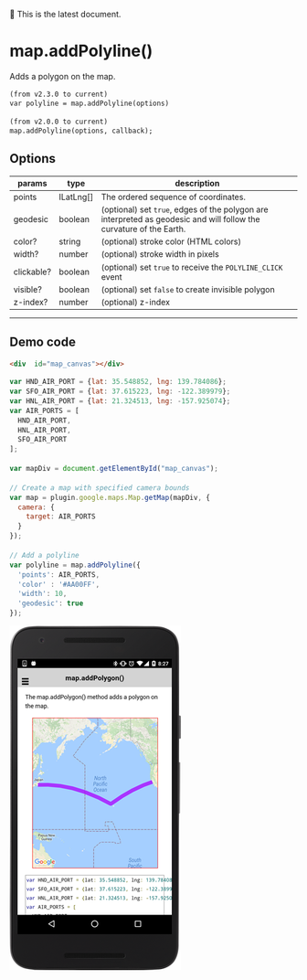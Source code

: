 :green_heart: This is the latest document.

# map.addPolyline()

Adds a polygon on the map.

```
(from v2.3.0 to current)
var polyline = map.addPolyline(options)

(from v2.0.0 to current)
map.addPolyline(options, callback);
```

## Options

params         | type          | description
---------------|---------------|-----------------------------------------------------------------
points         | ILatLng[]     | The ordered sequence of coordinates.
geodesic       | boolean       | (optional) set `true`, edges of the polygon are interpreted as geodesic and will follow the curvature of the Earth.
color?         | string        | (optional) stroke color (HTML colors)
width?         | number        | (optional) stroke width in pixels
clickable?     | boolean       | (optional) set `true` to receive the `POLYLINE_CLICK` event
visible?       | boolean       | (optional) set `false` to create invisible polygon
z-index?       | number        | (optional) z-index
-------------------------------------------------------------------------------------------------

## Demo code

```html
<div  id="map_canvas"></div>
```

```js
var HND_AIR_PORT = {lat: 35.548852, lng: 139.784086};
var SFO_AIR_PORT = {lat: 37.615223, lng: -122.389979};
var HNL_AIR_PORT = {lat: 21.324513, lng: -157.925074};
var AIR_PORTS = [
  HND_AIR_PORT,
  HNL_AIR_PORT,
  SFO_AIR_PORT
];

var mapDiv = document.getElementById("map_canvas");

// Create a map with specified camera bounds
var map = plugin.google.maps.Map.getMap(mapDiv, {
  camera: {
    target: AIR_PORTS
  }
});

// Add a polyline
var polyline = map.addPolyline({
  'points': AIR_PORTS,
  'color' : '#AA00FF',
  'width': 10,
  'geodesic': true
});

```

![](image.png)
